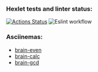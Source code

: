### Hexlet tests and linter status:
[![Actions Status](https://github.com/ichaykin/frontend-project-lvl1/workflows/hexlet-check/badge.svg)](https://github.com/ichaykin/frontend-project-lvl1/actions)
![Eslint workflow](https://github.com/ichaykin/frontend-project-lvl1/actions/workflows/eslint.yml/badge.svg)
### Asciinemas:
- <a href="https://asciinema.org/a/rTlIro9zWuBciyCv2QqFhB8Rw">brain-even</a>
- <a href="https://asciinema.org/a/1FJuzuScp7A3ciRUygplFY1cr">brain-calc</a>
- <a href="https://asciinema.org/a/ufOQFizc6GAYyzQpOs9nFMr21">brain-gcd</a>
